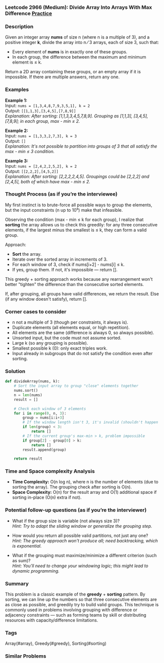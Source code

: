 ### Leetcode 2966 (Medium): Divide Array Into Arrays With Max Difference [Practice](https://leetcode.com/problems/divide-array-into-arrays-with-max-difference)

### Description  
Given an integer array **nums** of size n (where n is a multiple of 3), and a positive integer **k**, divide the array into n ⁄ 3 arrays, each of size 3, such that:
- Every element of **nums** is in exactly one of these groups.
- In each group, the difference between the maximum and minimum element is ≤ k.

Return a 2D array containing these groups, or an empty array if it is impossible. If there are multiple answers, return any one.

### Examples  

**Example 1:**  
Input: `nums = [1,3,4,8,7,9,3,5,1], k = 2`  
Output: `[[1,1,3],[3,4,5],[7,8,9]]`  
*Explanation: After sorting: [1,1,3,3,4,5,7,8,9]. Grouping as [1,1,3], [3,4,5], [7,8,9]; in each group, max - min ≤ 2.*

**Example 2:**  
Input: `nums = [1,3,3,2,7,3], k = 3`  
Output: `[]`  
*Explanation: It's not possible to partition into groups of 3 that all satisfy the max - min ≤ 3 condition.*

**Example 3:**  
Input: `nums = [2,4,2,2,5,2], k = 2`  
Output: `[[2,2,2],[4,5,2]]`  
*Explanation: After sorting: [2,2,2,2,4,5]. Groupings could be [2,2,2] and [2,4,5], both of which have max - min ≤ 2.*

### Thought Process (as if you’re the interviewee)  
My first instinct is to brute-force all possible ways to group the elements, but the input constraints (n up to 10⁵) make that infeasible.

Observing the condition (max - min ≤ k for each group), I realize that **sorting** the array allows us to check this greedily: for any three consecutive elements, if the largest minus the smallest is ≤ k, they can form a valid group.

Approach:
- **Sort** the array.
- Iterate over the sorted array in increments of 3.
- For each window of 3, check if nums[i+2] - nums[i] ≤ k.
- If yes, group them. If not, it's impossible — return [].

This greedy + sorting approach works because any rearrangement won't better "tighten" the difference than the consecutive sorted elements.

If, after grouping, all groups have valid differences, we return the result. Else (if any window doesn't satisfy), return [].

### Corner cases to consider  
- n not a multiple of 3 (though per constraints, it always is).
- Duplicate elements (all elements equal, or high repetition).
- All elements are the same (difference is always 0, so always possible).
- Unsorted input, but the code must not assume sorted.
- Large k (so any grouping is possible).
- Smallest possible k (0): only exact triples work.
- Input already in subgroups that do not satisfy the condition even after sorting.

### Solution

```python
def divideArray(nums, k):
    # Sort the input array to group "close" elements together
    nums.sort()
    n = len(nums)
    result = []
    
    # Check each window of 3 elements
    for i in range(0, n, 3):
        group = nums[i:i+3]
        # If the window length isn't 3, it's invalid (shouldn't happen with constraints)
        if len(group) < 3:
            return []
        # If the current group's max-min > k, problem impossible
        if group[2] - group[0] > k:
            return []
        result.append(group)
    
    return result
```

### Time and Space complexity Analysis  

- **Time Complexity:** O(n log n), where n is the number of elements (due to sorting the array). The grouping check after sorting is O(n).
- **Space Complexity:** O(n) for the result array and O(1) additional space if sorting in-place (O(n) extra if not).

### Potential follow-up questions (as if you’re the interviewer)  

- What if the group size is variable (not always size 3)?  
  *Hint: Try to adapt the sliding window or generalize the grouping step.*

- How would you return all possible valid partitions, not just any one?  
  *Hint: The greedy approach won't produce all; need backtracking, which is exponential.*

- What if the grouping must maximize/minimize a different criterion (such as sum)?  
  *Hint: You'll need to change your windowing logic; this might lead to dynamic programming.*

### Summary
This problem is a classic example of the **greedy** + **sorting** pattern. By sorting, we can line up the numbers so that three consecutive elements are as close as possible, and greedily try to build valid groups. This technique is commonly used in problems involving grouping with difference or adjacency constraints — such as forming teams by skill or distributing resources with capacity/difference limitations.

### Tags
Array(#array), Greedy(#greedy), Sorting(#sorting)

### Similar Problems
